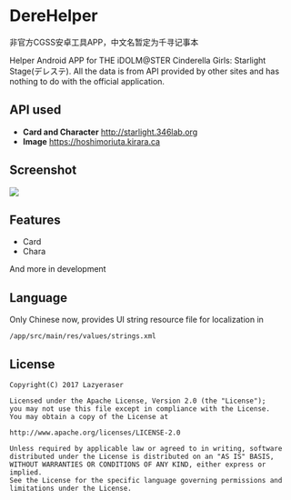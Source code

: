 # DereHelper

非官方CGSS安卓工具APP，中文名暂定为千寻记事本</br>

Helper Android APP for THE iDOLM@STER Cinderella Girls: Starlight Stage(デレステ). All the data is from API provided by other sites and has nothing to do with the official application.

## API used
* **Card and Character** http://starlight.346lab.org
* **Image** https://hoshimoriuta.kirara.ca


## Screenshot

![](https://github.com/Lazyeraser/DereHelper/raw/master/art/card_detail.jpg)

## Features
* Card
* Chara

And more in development
## Language
Only Chinese now, provides UI string resource file for localization in 

`/app/src/main/res/values/strings.xml`

## License
    Copyright(C) 2017 Lazyeraser
    
    Licensed under the Apache License, Version 2.0 (the "License");
    you may not use this file except in compliance with the License.
    You may obtain a copy of the License at
    
    http://www.apache.org/licenses/LICENSE-2.0
    
    Unless required by applicable law or agreed to in writing, software
    distributed under the License is distributed on an "AS IS" BASIS,
    WITHOUT WARRANTIES OR CONDITIONS OF ANY KIND, either express or implied.
    See the License for the specific language governing permissions and
    limitations under the License.